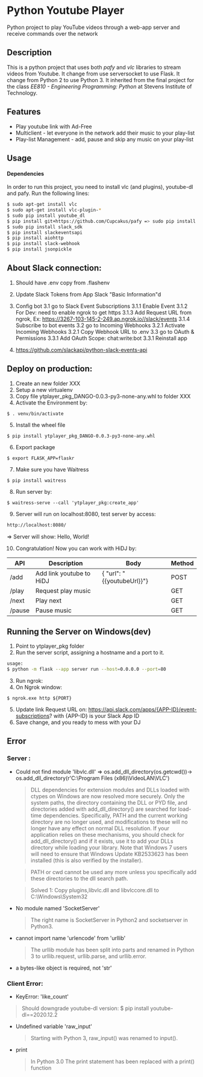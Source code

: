 # Python Youtube Player
Python project to play YouTube videos through a web-app server and receive commands over the network 


## Description
This is a python project that uses both *pafy* and *vlc* libraries to stream videos from Youtube. 
It change from use serversocket to use Flask.
It change from Python 2 to use Python 3.
It inherited from the final project for the class *EE810 - Engineering Programming: Python* at Stevens Institute of Technology.

## Features
* Play youtube link with Ad-Free
* Multiclient - let everyone in the network add their music to your play-list
* Play-list Management - add, pause and skip any music on your play-list


## Usage
#### Dependencies
In order to run this project, you need to install vlc (and plugins), youtube-dl and pafy. Run the following lines:
```bash
$ sudo apt-get install vlc
$ sudo apt-get install vlc-plugin-*
$ sudo pip install youtube_dl
$ pip install git+https://github.com/Cupcakus/pafy => sudo pip install pafy
$ sudo pip install slack_sdk
$ pip install slackeventsapi
$ pip install aiohttp
$ pip install slack-webhook
$ pip install jsonpickle

```

## About Slack connection:
1. Should have .env copy from .flashenv
2. Update Slack Tokens from App Slack "Basic Information"d
3. Config bot
   3.1 go to Slack Event Subscriptions
   3.1.1 Enable Event 
   3.1.2 For Dev: need to enable ngrok to get https
   3.1.3 Add Request URL from ngrok, Ex: https://3267-103-145-2-249.ap.ngrok.io//slack/events
   3.1.4 Subscribe to bot events
   3.2 go to Incoming Webhooks
   3.2.1 Activate Incoming Webhooks
   3.2.1 Copy Webhook URL to .env
   3.3 go to OAuth & Permissions
   3.3.1 Add OAuth Scope: chat:write:bot
   3.3.1 Reinstall app


4. https://github.com/slackapi/python-slack-events-api

## Deploy on production:
1. Create an new folder XXX
2. Setup a new virtualenv
3. Copy file ytplayer_pkg_DANGO-0.0.3-py3-none-any.whl to folder XXX
4. Activate the Environment by: 
````
$ . venv/bin/activate
````
5. Install the wheel file
````
$ pip install ytplayer_pkg_DANGO-0.0.3-py3-none-any.whl
````
6. Export package
````
$ export FLASK_APP=flaskr
````
7. Make sure you have Waitress
````
$ pip install waitress
````
8. Run server by:
````
$ waitress-serve --call 'ytplayer_pkg:create_app'
````
9. Server will run on localhost:8080, test server by access: 
```sh
http://localhost:8080/ 
```
=> Server will show: Hello, World!

10. Congratulation! Now you can work with HiDJ by:

| API | Description | Body | Method |
| ------ | ------ | ------ | ------ |
| /add | Add link youtube to HiDJ | {    "url": "{{youtubeUrl}}"} | POST |
| /play | Request play music | | GET |
| /next | Play next | | GET |
| /pause | Pause music | | GET |

## Running the Server on Windows(dev)
1. Point to ytplayer_pkg folder  
2. Run the server script, assigning a hostname and a port to it.

```bash
usage: 
$ python -m flask --app server run --host=0.0.0.0 --port=80
```

3. Run ngrok:
4. On Ngrok window:
```
$ ngrok.exe http ${PORT}
```
5. Update link Request URL on: https://api.slack.com/apps/{APP-ID}/event-subscriptions? with {APP-ID} is your Slack App ID
6. Save change, and you ready to mess with your DJ


## Error
### Server :
 * Could not find module 'libvlc.dll' => os.add_dll_directory(os.getcwd())-> os.add_dll_directory(r'C:\Program Files (x86)\VideoLAN\VLC')

    >DLL dependencies for extension modules and DLLs loaded with ctypes on Windows are now resolved more securely. Only the system paths, the directory containing the DLL or PYD file, and directories added with add_dll_directory() are searched for load-time dependencies. Specifically, PATH and the current working directory are no longer used, and modifications to these will no longer have any effect on normal DLL resolution. If your application relies on these mechanisms, you should check for add_dll_directory() and if it exists, use it to add your DLLs directory while loading your library. Note that Windows 7 users will need to ensure that Windows Update KB2533623 has been installed (this is also verified by the installer).
    
    > PATH or cwd cannot be used any more unless you specifically add these directories to the dll search path.
    
    > Solved 1: Copy plugins,libvlc.dll and libvlccore.dll to C:\Windows\System32


 * No module named 'SocketServer'
 
    >The right name is SocketServer in Python2 and socketserver in Python3.

 *  cannot import name 'urlencode' from 'urllib'

    >The urllib module has been split into parts and renamed in Python 3 to urllib.request, urllib.parse, and urllib.error.

 * a bytes-like object is required, not 'str'


### Client Error:
 * KeyError: 'like_count'
  > Should downgrade youtube-dl version: $ pip install youtube-dl==2020.12.2
 
 * Undefined variable 'raw_input'

    >Starting with Python 3, raw_input() was renamed to input().
 * print
    >In Python 3.0
    The print statement has been replaced with a print() function
